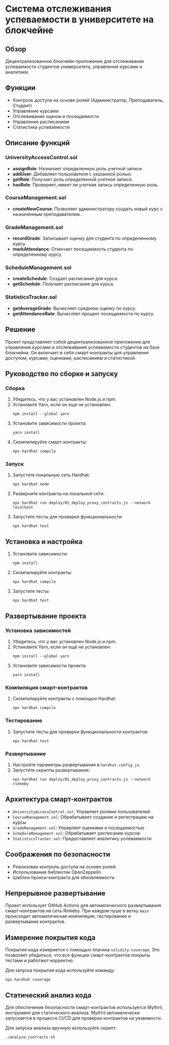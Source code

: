 # Система отслеживания успеваемости в университете на блокчейне

## Обзор
Децентрализованное блокчейн-приложение для отслеживания успеваемости студентов университета, управления курсами и аналитики.

## Функции
- Контроль доступа на основе ролей (Администратор, Преподаватель, Студент)
- Управление курсами
- Отслеживание оценок и посещаемости
- Управление расписанием
- Статистика успеваемости

## Описание функций

### UniversityAccessControl.sol
- **assignRole**: Назначает определенную роль учетной записи.
- **addUser**: Добавляет пользователя с указанной ролью.
- **getRole**: Получает роль определенной учетной записи.
- **hasRole**: Проверяет, имеет ли учетная запись определенную роль.

### CourseManagement.sol
- **createNewCourse**: Позволяет администратору создать новый курс с назначенным преподавателем.

### GradeManagement.sol
- **recordGrade**: Записывает оценку для студента по определенному курсу.
- **markAttendance**: Отмечает посещаемость студента по определенному курсу.

### ScheduleManagement.sol
- **createSchedule**: Создает расписание для курса.
- **getSchedule**: Получает расписание для курса.

### StatisticsTracker.sol
- **getAverageGrade**: Вычисляет среднюю оценку по курсу.
- **getAttendanceRate**: Вычисляет процент посещаемости по курсу.

## Решение
Проект представляет собой децентрализованное приложение для управления курсами и отслеживания успеваемости студентов на базе блокчейна. Он включает в себя смарт-контракты для управления доступом, курсами, оценками, расписанием и статистикой.

## Руководство по сборке и запуску

### Сборка
1. Убедитесь, что у вас установлен Node.js и npm.
2. Установите Yarn, если он еще не установлен:
   ```
   npm install --global yarn
   ```
3. Установите зависимости проекта:
   ```
   yarn install
   ```
4. Скомпилируйте смарт-контракты:
   ```
   npx hardhat compile
   ```

### Запуск
1. Запустите локальную сеть Hardhat:
   ```
   npx hardhat node
   ```
2. Разверните контракты на локальной сети:
   ```
   npx hardhat run deploy/01_deploy_proxy_contracts.js --network localhost
   ```
3. Запустите тесты для проверки функциональности:
   ```
   npx hardhat test
   ```

## Установка и настройка
1. Установите зависимости:
   ```
   npm install
   ```

2. Скомпилируйте контракты:
   ```
   npx hardhat compile
   ```

3. Запустите тесты:
   ```
   npx hardhat test
   ```

## Развертывание проекта

### Установка зависимостей
1. Убедитесь, что у вас установлен Node.js и npm.
2. Установите Yarn, если он еще не установлен:
   ```
   npm install --global yarn
   ```
3. Установите зависимости проекта:
   ```
   yarn install
   ```

### Компиляция смарт-контрактов
1. Скомпилируйте контракты с помощью Hardhat:
   ```
   npx hardhat compile
   ```

### Тестирование
1. Запустите тесты для проверки функциональности контрактов:
   ```
   npx hardhat test
   ```

### Развертывание
1. Настройте параметры развертывания в `hardhat.config.js`.
2. Запустите скрипты развертывания:
   ```
   npx hardhat run deploy/01_deploy_proxy_contracts.js --network rinkeby
   ```

## Архитектура смарт-контрактов
- `UniversityAccessControl.sol`: Управляет ролями пользователей
- `CourseManagement.sol`: Обрабатывает создание и регистрацию на курсы
- `GradeManagement.sol`: Управляет оценками и посещаемостью
- `ScheduleManagement.sol`: Обрабатывает расписание курсов
- `StatisticsTracker.sol`: Предоставляет аналитику успеваемости

## Соображения по безопасности
- Реализован контроль доступа на основе ролей
- Использование библиотек OpenZeppelin
- Шаблон прокси-контракта для обновляемости

## Непрерывное развертывание
Проект использует GitHub Actions для автоматического развертывания смарт-контрактов на сеть Rinkeby. При каждом пуше в ветку `main` происходит автоматическая компиляция, тестирование и развертывание контрактов.

## Измерение покрытия кода
Покрытие кода измеряется с помощью плагина `solidity-coverage`. Это позволяет убедиться, что все функции смарт-контрактов покрыты тестами и работают корректно.

Для запуска покрытия кода используйте команду:
```
npx hardhat coverage
```

## Статический анализ кода
Для обеспечения безопасности смарт-контрактов используется Mythril, инструмент для статического анализа. Mythril автоматически запускается в процессе CI/CD для проверки контрактов на уязвимости.

Для запуска анализа вручную используйте скрипт:
```
./analyze_contracts.sh
```